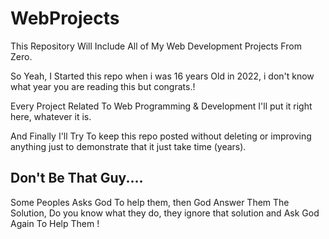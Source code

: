 # WebProjects
This Repository Will Include All of My Web Development Projects From Zero.

So Yeah, I Started this repo when i was 16 years Old in 2022, i don't know what year you are reading this but congrats.!

Every Project Related To Web Programming & Development I'll put it right here, whatever it is.

And Finally I'll Try To keep this repo posted without deleting or improving anything just to demonstrate that it just take time (years).


<h2>Don't Be That Guy....</h2>
<p>Some Peoples Asks God To help them, then God Answer Them The Solution, Do you know what they do, they ignore that solution and Ask God Again To Help Them !</p>
